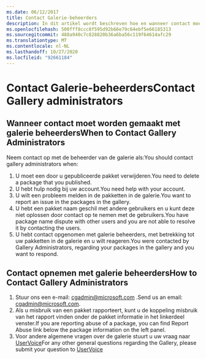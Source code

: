 ```yaml
---
ms.date: 06/12/2017
title: Contact Galerie-beheerders
description: In dit artikel wordt beschreven hoe en wanneer contact moet worden opgenomen met een beheerder van de PowerShell Gallery
ms.openlocfilehash: 500fff8ccc8f595d92b66e79c64ebf5e66185313
ms.sourcegitcommit: 488a940c7c828820b36a6ba56c119f64614afc29
ms.translationtype: MT
ms.contentlocale: nl-NL
ms.lasthandoff: 10/27/2020
ms.locfileid: "92661184"
---
```

# <a name="contact-gallery-administrators"></a><span data-ttu-id="687cd-103">Contact Galerie-beheerders</span><span class="sxs-lookup"><span data-stu-id="687cd-103">Contact Gallery administrators</span></span>

## <a name="when-to-contact-gallery-administrators"></a><span data-ttu-id="687cd-104">Wanneer contact moet worden gemaakt met galerie beheerders</span><span class="sxs-lookup"><span data-stu-id="687cd-104">When to Contact Gallery Administrators</span></span>

<span data-ttu-id="687cd-105">Neem contact op met de beheerder van de galerie als:</span><span class="sxs-lookup"><span data-stu-id="687cd-105">You should contact gallery administrators when:</span></span>

1. <span data-ttu-id="687cd-106">U moet een door u gepubliceerde pakket verwijderen.</span><span class="sxs-lookup"><span data-stu-id="687cd-106">You need to delete a package that you published.</span></span>
1. <span data-ttu-id="687cd-107">U hebt hulp nodig bij uw account.</span><span class="sxs-lookup"><span data-stu-id="687cd-107">You need help with your account.</span></span>
1. <span data-ttu-id="687cd-108">U wilt een probleem melden in de pakketten in de galerie.</span><span class="sxs-lookup"><span data-stu-id="687cd-108">You want to report an issue in the packages in the gallery.</span></span>
1. <span data-ttu-id="687cd-109">U hebt een pakket naam geschil met andere gebruikers en u kunt deze niet oplossen door contact op te nemen met de gebruikers.</span><span class="sxs-lookup"><span data-stu-id="687cd-109">You have package name dispute with other users and you are not able to resolve it by contacting the users.</span></span>
1. <span data-ttu-id="687cd-110">U hebt contact opgenomen met galerie beheerders, met betrekking tot uw pakketten in de galerie en u wilt reageren.</span><span class="sxs-lookup"><span data-stu-id="687cd-110">You were contacted by Gallery Administrators, regarding your packages in the gallery and you want to respond.</span></span>

## <a name="how-to-contact-gallery-administrators"></a><span data-ttu-id="687cd-111">Contact opnemen met galerie beheerders</span><span class="sxs-lookup"><span data-stu-id="687cd-111">How to Contact Gallery Administrators</span></span>

1. <span data-ttu-id="687cd-112">Stuur ons een e-mail: cgadmin@microsoft.com .</span><span class="sxs-lookup"><span data-stu-id="687cd-112">Send us an email: cgadmin@microsoft.com.</span></span>
1. <span data-ttu-id="687cd-113">Als u misbruik van een pakket rapporteert, kunt u de koppeling misbruik van het rapport vinden onder de pakket informatie in het linkerdeel venster.</span><span class="sxs-lookup"><span data-stu-id="687cd-113">If you are reporting abuse of a package, you can find Report Abuse link below the package information on the left panel.</span></span>
1. <span data-ttu-id="687cd-114">Voor andere algemene vragen over de galerie stuurt u uw vraag naar [UserVoice](http://windowsserver.uservoice.com/forums/301869-powershell)</span><span class="sxs-lookup"><span data-stu-id="687cd-114">For any other general questions regarding the Gallery, please submit your question to [UserVoice](http://windowsserver.uservoice.com/forums/301869-powershell)</span></span>
